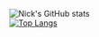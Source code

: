 ![Nick's GitHub stats](https://github-readme-stats.vercel.app/api?username=skypixie&theme=shadow_red&show_icons=true)
<br>
[![Top Langs](https://github-readme-stats.vercel.app/api/top-langs/?username=skypixie)](https://github.com/skypixie/github-readme-stats)
